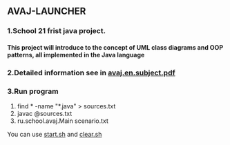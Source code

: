 ## AVAJ-LAUNCHER
### 1.School 21 frist java project. 
#### This project will introduce to the concept of UML class diagrams and OOP patterns, all implemented in the Java language
### 2.Detailed information see in [avaj.en.subject.pdf](files/avaj.en.subject.pdf)
### 3.Run program
1) find * -name "*.java" > sources.txt
2) javac @sources.txt
3) ru.school.avaj.Main scenario.txt 

You can use [start.sh](src/start.sh) and [clear.sh](src/clear.sh)
